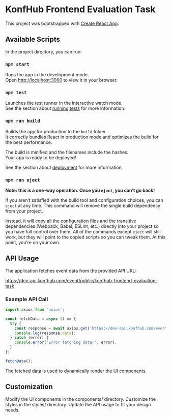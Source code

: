 # KonfHub Frontend Evaluation Task

This project was bootstrapped with [Create React App](https://github.com/facebook/create-react-app).

## Available Scripts

In the project directory, you can run:

### `npm start`

Runs the app in the development mode.  
Open [http://localhost:3000](http://localhost:3000) to view it in your browser.

### `npm test`

Launches the test runner in the interactive watch mode.  
See the section about [running tests](https://facebook.github.io/create-react-app/docs/running-tests) for more information.

### `npm run build`

Builds the app for production to the `build` folder.  
It correctly bundles React in production mode and optimizes the build for the best performance.

The build is minified and the filenames include the hashes.  
Your app is ready to be deployed!

See the section about [deployment](https://facebook.github.io/create-react-app/docs/deployment) for more information.

### `npm run eject`

**Note: this is a one-way operation. Once you `eject`, you can’t go back!**

If you aren’t satisfied with the build tool and configuration choices, you can `eject` at any time. This command will remove the single build dependency from your project.

Instead, it will copy all the configuration files and the transitive dependencies (Webpack, Babel, ESLint, etc.) directly into your project so you have full control over them. All of the commands except `eject` will still work, but they will point to the copied scripts so you can tweak them. At this point, you’re on your own.

## API Usage

The application fetches event data from the provided API URL:

https://dev-api.konfhub.com/event/public/konfhub-frontend-evaluation-task

### Example API Call

```js
import axios from 'axios';

const fetchData = async () => {
  try {
    const response = await axios.get('https://dev-api.konfhub.com/event/public/konfhub-frontend-evaluation-task');
    console.log(response.data);
  } catch (error) {
    console.error('Error fetching data:', error);
  }
};

fetchData();
```
The fetched data is used to dynamically render the UI components.

## Customization
Modify the UI components in the components/ directory.
Customize the styles in the styles/ directory.
Update the API usage to fit your design needs.


